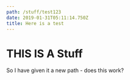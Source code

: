 ```yaml
---
path: /stuff/test123
date: 2019-01-31T05:11:14.750Z
title: Here is a test
---
```


# THIS IS A Stuff

So I have given it a new path - does this work?
